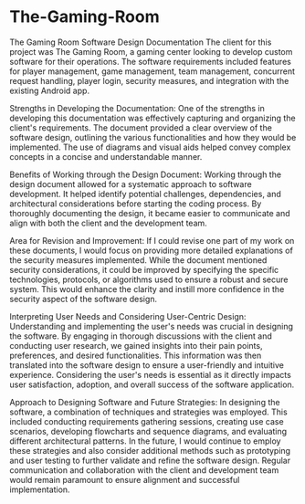# The-Gaming-Room
The Gaming Room Software Design Documentation
The client for this project was The Gaming Room, a gaming center looking to develop custom software for their operations. The software requirements included features for player management, game management, team management, concurrent request handling, player login, security measures, and integration with the existing Android app.

Strengths in Developing the Documentation:
One of the strengths in developing this documentation was effectively capturing and organizing the client's requirements. The document provided a clear overview of the software design, outlining the various functionalities and how they would be implemented. The use of diagrams and visual aids helped convey complex concepts in a concise and understandable manner.

Benefits of Working through the Design Document:
Working through the design document allowed for a systematic approach to software development. It helped identify potential challenges, dependencies, and architectural considerations before starting the coding process. By thoroughly documenting the design, it became easier to communicate and align with both the client and the development team.

Area for Revision and Improvement:
If I could revise one part of my work on these documents, I would focus on providing more detailed explanations of the security measures implemented. While the document mentioned security considerations, it could be improved by specifying the specific technologies, protocols, or algorithms used to ensure a robust and secure system. This would enhance the clarity and instill more confidence in the security aspect of the software design.

Interpreting User Needs and Considering User-Centric Design:
Understanding and implementing the user's needs was crucial in designing the software. By engaging in thorough discussions with the client and conducting user research, we gained insights into their pain points, preferences, and desired functionalities. This information was then translated into the software design to ensure a user-friendly and intuitive experience. Considering the user's needs is essential as it directly impacts user satisfaction, adoption, and overall success of the software application.

Approach to Designing Software and Future Strategies:
In designing the software, a combination of techniques and strategies was employed. This included conducting requirements gathering sessions, creating use case scenarios, developing flowcharts and sequence diagrams, and evaluating different architectural patterns. In the future, I would continue to employ these strategies and also consider additional methods such as prototyping and user testing to further validate and refine the software design. Regular communication and collaboration with the client and development team would remain paramount to ensure alignment and successful implementation.
